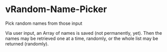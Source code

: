 # vRandom-Name-Picker
Pick random names from those input

Via user input, an Array of names is saved (not permanently, yet). Then the names may be retrieved one at a time, randomly, or the whole list may be returned (randomly). 
